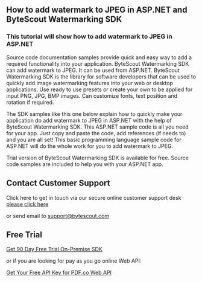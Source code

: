 ## How to add watermark to JPEG in ASP.NET and ByteScout Watermarking SDK

### This tutorial will show how to add watermark to JPEG in ASP.NET

Source code documentation samples provide quick and easy way to add a required functionality into your application. ByteScout Watermarking SDK can add watermark to JPEG. It can be used from ASP.NET. ByteScout Watermarking SDK is the library for software developers that can be used to quickly add image watermarking features into your web or desktop applications. Use ready to use presets or create your own to be applied for input PNG, JPG, BMP images. Can customize fonts, text position and rotation if required.

The SDK samples like this one below explain how to quickly make your application do add watermark to JPEG in ASP.NET with the help of ByteScout Watermarking SDK. This ASP.NET sample code is all you need for your app. Just copy and paste the code, add references (if needs to) and you are all set! This basic programming language sample code for ASP.NET will do the whole work for you to add watermark to JPEG.

Trial version of ByteScout Watermarking SDK is available for free. Source code samples are included to help you with your ASP.NET app.

## Contact Customer Support

Click here to get in touch via our secure online customer support desk [please click here](https://bytescout.zendesk.com/hc/en-us/requests/new?subject=ByteScout%20Watermarking%20SDK%20Question)

or send email to [support@bytescout.com](mailto:support@bytescout.com?subject=ByteScout%20Watermarking%20SDK%20Question) 

## Free Trial

[Get 90 Day Free Trial On-Premise SDK](https://bytescout.com/download/web-installer?utm_source=github-readme)

or if you are looking for pay as you go online Web API:

[Get Your Free API Key for PDF.co Web API](https://pdf.co/documentation/api?utm_source=github-readme)